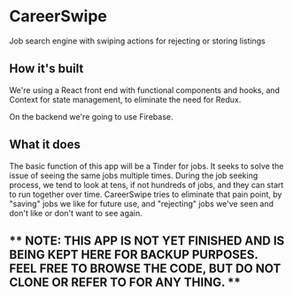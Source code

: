 # CareerSwipe

Job search engine with swiping actions for rejecting or storing listings

## How it's built

We're using a React front end with functional components and hooks, and Context for state management, to eliminate the need for Redux.

On the backend we're going to use Firebase.

## What it does

The basic function of this app will be a Tinder for jobs. It seeks to solve the issue of seeing the same jobs multiple times. During the job seeking process, we tend to look at tens, if not hundreds of jobs, and they can start to run together over time. CareerSwipe tries to eliminate that pain point, by "saving" jobs we like for future use, and "rejecting" jobs we've seen and don't like or don't want to see again.

## ** NOTE: THIS APP IS NOT YET FINISHED AND IS BEING KEPT HERE FOR BACKUP PURPOSES. FEEL FREE TO BROWSE THE CODE, BUT DO NOT CLONE OR REFER TO FOR ANY THING. **
